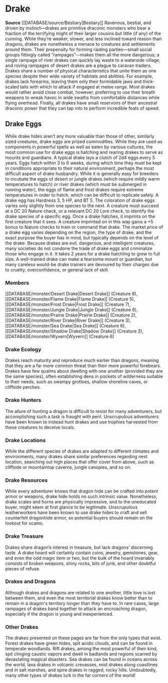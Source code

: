 ﻿---
creature_family: Drake
id: '36'
name: Drake
rarity: Common
source: '[[DATABASE/source/Bestiary|Bestiary]]'
type: Creature Family

---
# Drake

**Source** [[DATABASE/source/Bestiary|Bestiary]]
Ravenous, bestial, and driven by instinct—drakes are primitive draconic monsters who bear a fraction of the terrifying might of their larger cousins but little (if any) of the cunning. While they’re weaker, slower, and less inclined toward reason than dragons, drakes are nonetheless a menace to creatures and settlements around them. Their propensity for forming raiding parties—small social groups fittingly called “rampages”—makes them all the more dangerous; a single rampage of river drakes can quickly lay waste to a waterside village, and roving rampages of desert drakes are a plague to caravan traders.
 Drakes share a number of physical characteristics that unite them as one species despite their wide variety of habitats and abilities. For example, drakes lack forearms, leaving them only their formidable jaws and thick-scaled tails with which to attack if engaged at melee range. Most drakes would rather avoid close combat, however, preferring to use their breath weapons to wreak havoc in wide swaths from comfortable distances while flying overhead. Finally, all drakes have small reservoirs of their ancestral draconic power that they can tap into to perform incredible feats of speed.

## Drake Eggs

While drake hides aren’t any more valuable than those of other, similarly sized creatures, drake eggs are prized commodities. While they are used as components in powerful spells as well as eaten by various cultures, the most common use for drake eggs is hatching and rearing drakes to serve as mounts and guardians.
 A typical drake lays a clutch of 2d4 eggs every 5 years. Eggs hatch within 3 to 6 weeks, during which time they must be kept in conditions appropriate to their natural environment, perhaps the most difficult aspect of drake husbandry. While it is generally easy for breeders to incubate the eggs of desert or jungle drakes (which require mildly warm temperatures to hatch) or river drakes (which must be submerged in running water), the eggs of flame and frost drakes require extreme temperatures in order to hatch, which can be difficult to replicate safely.
 A drake egg has Hardness 3, 5 HP, and BT 5. The coloration of drake eggs varies only slightly from one species to the next. A creature must succeed at a DC 20 Nature check, or a relevant DC 20 Lore check, to identify the drake species of a specific egg.
 Once a drake hatches, it imprints on the first creature that it sees. A creature imprinted on in this way gains a +5 bonus to Nature checks to train or command that drake. The market price of a drake egg varies depending on the region, the type of drake, and the exact purpose the buyer has in mind, but typically depends on the level of the drake. Because drakes are evil, dangerous, and intelligent creatures, many societies do not condone the trade of drake eggs and criminalize those who engage in it.
 It takes 2 years for a drake hatchling to grow to full size. A well-trained drake can make a fearsome mount or guardian, but many careless would-be drake trainers are devoured by their charges due to cruelty, overconfidence, or general lack of skill.

### Members

[[DATABASE/monster/Desert Drake|Desert Drake]] (Creature 8), [[DATABASE/monster/Flame Drake|Flame Drake]] (Creature 5), [[DATABASE/monster/Frost Drake|Frost Drake]] (Creature 7), [[DATABASE/monster/Jungle Drake|Jungle Drake]] (Creature 6), [[DATABASE/monster/Prairie Drake|Prairie Drake]] (Creature 2), [[DATABASE/monster/River Drake|River Drake]] (Creature 3), [[DATABASE/monster/Sea Drake|Sea Drake]] (Creature 6), [[DATABASE/monster/Shadow Drake|Shadow Drake]] (Creature 2), [[DATABASE/monster/Wyvern|Wyvern]] (Creature 6)

###  Drake Ecology

Drakes reach maturity and reproduce much earlier than dragons, meaning that they are a far more common threat than their more powerful forebears. Drakes have few qualms about dwelling with one another (provided they are the same species), often establishing dens in pockets of wilderness suitable to their needs, such as swampy grottoes, shallow shoreline caves, or cliffside perches.

###  Drake Hunters

The allure of hunting a dragon is difficult to resist for many adventurers, but accomplishing such a task is fraught with peril. Unscrupulous adventurers have been known to instead hunt drakes and use trophies harvested from these creatures to deceive locals.

###  Drake Locations

While the different species of drakes are adapted to different climates and environments, many drakes share similar preferences regarding nest location, searching out high places that offer cover from above, such as cliffside or mountaintop caverns, jungle canopies, and so on.

###  Drake Resources

While every adventurer knows that dragon hide can be crafted into potent armor or weapons, drake hide holds no such intrinsic value. Nonetheless, drake scales and horns are physically impressive, and to the uneducated buyer, might seem at first glance to be legitimate. Unscrupulous leatherworkers have been known to use drake hides to craft and sell counterfeit dragonhide armor, so potential buyers should remain on the lookout for scams.

###  Drake Treasure

Drakes share dragon’s interest in treasure, but lack dragons’ discerning taste. A drake hoard will certainly contain coins, jewelry, gemstones, gear, and even the odd magic item or two, but the bulk of the hoard invariably consists of broken weapons, shiny rocks, bits of junk, and other doubtful pieces of refuse.

###  Drakes and Dragons

Although drakes and dragons are related to one another, little love is lost between them, and even the most territorial drakes know better than to remain in a dragon's territory longer than they have to. In rare cases, large rampages of drakes band together to attack an encroaching dragon, especially if the dragon is young and inexperienced.

###  Other Drakes

The drakes presented on these pages are far from the only types that exist. Forest drakes have green hides, spit acidic clouds, and can be found in temperate woodlands. Rift drakes, among the most powerful of their kind, spit clinging caustic vapors and dwell in badlands and regions scarred by devastating magical disasters. Sea drakes can be found in oceans across the world, lava drakes in volcanic crevasses, mist drakes along coastlines and in salt marshes, and spire drakes in ragged, rocky hills. Undoubtedly, many other types of drakes lurk in the far corners of the world!